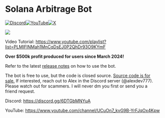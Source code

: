# Solana Arbitrage Bot   
[![Discord](https://img.shields.io/badge/Discord-7289DA?style=for-the-badge&logo=discord&logoColor=white)](https://discord.gg/6DTGbMNYuA)[![YouTube](https://img.shields.io/badge/YouTube-FF0000?style=for-the-badge&logo=youtube&logoColor=white)](https://www.youtube.com/playlist?list=PLMIFlNMah1MnCqDsEJ0P2QhDr93O9KYmF)[![X](https://img.shields.io/badge/X-000000?style=for-the-badge&logo=x&logoColor=white)](https://x.com/RudeLabs_io)

[![](https://dcbadge.limes.pink/api/server/6DTGbMNYuA)](https://discord.gg/6DTGbMNYuA)

Video Tutorial: https://www.youtube.com/playlist?list=PLMIFlNMah1MnCqDsEJ0P2QhDr93O9KYmF

**Over $500k profit produced for users since March 2024!**

Refer to the latest [release notes](https://github.com/AlexRubik/rude-bot-solana/releases) on how to use the bot.

The bot is free to use, but the code is closed source.
[Source code is for sale.](https://rude-bot-org.gitbook.io/rude-solana-arbitrage-bot/development/source-code-purchase) If interested, reach out to Alex in the Discord server (@alexdev777).
Please watch out for scammers. I will never dm you first or send you a friend request.

Discord: https://discord.gg/6DTGbMNYuA

YouTube: https://www.youtube.com/channel/UCuOn7_kvG9B-YrFJqOx4Kpw


